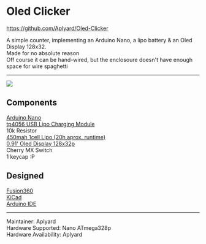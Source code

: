 # Oled Clicker
https://github.com/Aplyard/Oled-Clicker

A simple counter, implementing an Arduino Nano, a lipo battery & an Oled Display 128x32.  
Made for no absolute reason  
Off course it can be hand-wired, but the enclosoure doesn't have enough space for wire spaghetti  

---
![](https://i.imgur.com/B7iRXys.jpg)

**Components**  
-
[Arduino Nano](https://store.arduino.cc/arduino-nano#:~:text=The%20Arduino%20Nano%20is%20a,instead%20of%20a%20standard%20one.)    
[tp4056 USB Lipo Charging Module](https://i.imgur.com/EEmYTeY.png)  
10k Resistor  
[450mah 1cell Lipo (20h aprox. runtime)](https://i.imgur.com/DlrVCJd.png)  
[0.91' Oled Display 128x32p](https://i.imgur.com/tNMHrN5.jpg)  
Cherry MX Switch  
1 keycap :P

**Designed**
-  
[Fusion360](https://www.autodesk.com/products/fusion-360/overview)    
[KiCad](https://github.com/KiCad)    
[Arduino IDE](https://www.arduino.cc/en/main/software)

---   
Maintainer: Aplyard  
Hardware Supported: Nano ATmega328p  
Hardware Availability: Aplyard
